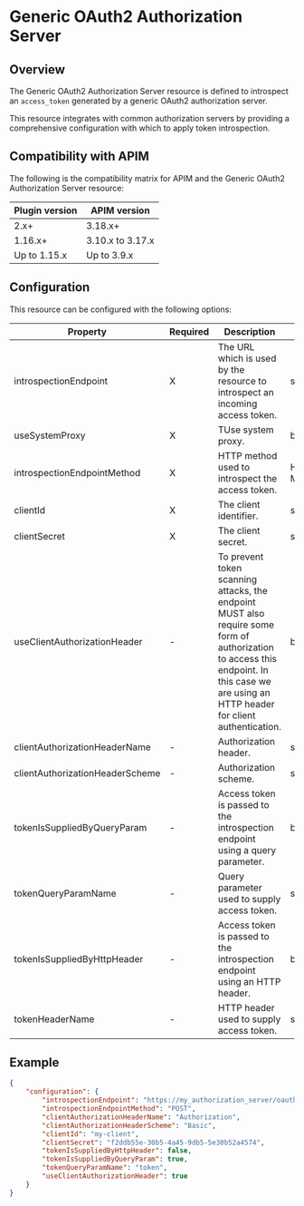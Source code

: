 # Generic OAuth2 Authorization Server

## Overview

The Generic OAuth2 Authorization Server resource is defined to introspect an `access_token` generated by a generic OAuth2 authorization server.

This resource integrates with common authorization servers by providing a comprehensive configuration with which to apply token introspection.

## Compatibility with APIM

The following is the compatibility matrix for APIM and the Generic OAuth2 Authorization Server resource:

| Plugin version | APIM version     |
| -------------- | ---------------- |
| 2.x+           | 3.18.x+          |
| 1.16.x+        | 3.10.x to 3.17.x |
| Up to 1.15.x   | Up to 3.9.x      |

## Configuration

This resource can be configured with the following options:

<table><thead><tr><th width="310">Property</th><th>Required</th><th width="212">Description</th><th>Type</th><th>Default</th></tr></thead><tbody><tr><td>introspectionEndpoint</td><td>X</td><td>The URL which is used by the resource to introspect an incoming access token.</td><td>string</td><td>-</td></tr><tr><td>useSystemProxy</td><td>X</td><td>TUse system proxy.</td><td>boolean</td><td>false</td></tr><tr><td>introspectionEndpointMethod</td><td>X</td><td>HTTP method used to introspect the access token.</td><td>HTTP Method</td><td>GET</td></tr><tr><td>clientId</td><td>X</td><td>The client identifier.</td><td>string</td><td>-</td></tr><tr><td>clientSecret</td><td>X</td><td>The client secret.</td><td>string</td><td>-</td></tr><tr><td>useClientAuthorizationHeader</td><td>-</td><td>To prevent token scanning attacks, the endpoint MUST also require some form of authorization to access this endpoint. In this case we are using an HTTP header for client authentication.</td><td>boolean</td><td>true</td></tr><tr><td>clientAuthorizationHeaderName</td><td>-</td><td>Authorization header.</td><td>string</td><td>Authorization</td></tr><tr><td>clientAuthorizationHeaderScheme</td><td>-</td><td>Authorization scheme.</td><td>string</td><td>Basic</td></tr><tr><td>tokenIsSuppliedByQueryParam</td><td>-</td><td>Access token is passed to the introspection endpoint using a query parameter.</td><td>boolean</td><td>true</td></tr><tr><td>tokenQueryParamName</td><td>-</td><td>Query parameter used to supply access token.</td><td>string</td><td>token</td></tr><tr><td>tokenIsSuppliedByHttpHeader</td><td>-</td><td>Access token is passed to the introspection endpoint using an HTTP header.</td><td>boolean</td><td>false</td></tr><tr><td>tokenHeaderName</td><td>-</td><td>HTTP header used to supply access token.</td><td>string</td><td>-</td></tr></tbody></table>

## Example

```json
{
    "configuration": {
        "introspectionEndpoint": "https://my_authorization_server/oauth/check_token",
        "introspectionEndpointMethod": "POST",
        "clientAuthorizationHeaderName": "Authorization",
        "clientAuthorizationHeaderScheme": "Basic",
        "clientId": "my-client",
        "clientSecret": "f2ddb55e-30b5-4a45-9db5-5e30b52a4574",
        "tokenIsSuppliedByHttpHeader": false,
        "tokenIsSuppliedByQueryParam": true,
        "tokenQueryParamName": "token",
        "useClientAuthorizationHeader": true
    }
}
```
